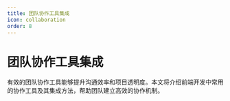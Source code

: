 ```yaml
---
title: 团队协作工具集成
icon: collaboration
order: 8
---
```


# 团队协作工具集成

有效的团队协作工具能够提升沟通效率和项目透明度。本文将介绍前端开发中常用的协作工具及其集成方法，帮助团队建立高效的协作机制。
